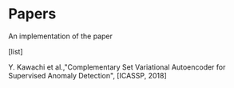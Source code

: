 # Papers
An implementation of the paper

[list]

Y. Kawachi et al.,"Complementary Set Variational Autoencoder for Supervised Anomaly Detection", [ICASSP, 2018]
